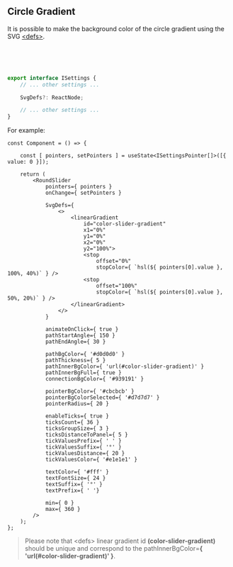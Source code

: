 ## Circle Gradient

It is possible to make the background color of the circle gradient using the SVG [&lt;defs>](https://developer.mozilla.org/en-US/docs/Web/SVG/Element/defs).

<br/>
<div id="circle-gradient-slider"></div>
<br/>
<br/>

```ts
export interface ISettings {
    // ... other settings ...

    SvgDefs?: ReactNode;

    // ... other settings ...
}
```

For example:

```tsx
const Component = () => {

    const [ pointers, setPointers ] = useState<ISettingsPointer[]>([{ value: 0 }]);

    return (
        <RoundSlider
            pointers={ pointers }
            onChange={ setPointers }

            SvgDefs={
                <>
                    <linearGradient 
                        id="color-slider-gradient" 
                        x1="0%" 
                        y1="0%" 
                        x2="0%" 
                        y2="100%">
                        <stop 
                            offset="0%" 
                            stopColor={ `hsl(${ pointers[0].value }, 100%, 40%)` } />
                        <stop 
                            offset="100%" 
                            stopColor={ `hsl(${ pointers[0].value }, 50%, 20%)` } />
                    </linearGradient>
                </>
            }

            animateOnClick={ true }
            pathStartAngle={ 150 }
            pathEndAngle={ 30 }

            pathBgColor={ '#d0d0d0' }
            pathThickness={ 5 }
            pathInnerBgColor={ 'url(#color-slider-gradient)' }
            pathInnerBgFull={ true }
            connectionBgColor={ '#939191' }

            pointerBgColor={ '#cbcbcb' }
            pointerBgColorSelected={ '#d7d7d7' }
            pointerRadius={ 20 }

            enableTicks={ true }
            ticksCount={ 36 }
            ticksGroupSize={ 3 }
            ticksDistanceToPanel={ 5 }
            tickValuesPrefix={ ' ' }
            tickValuesSuffix={ '°' }
            tickValuesDistance={ 20 }
            tickValuesColor={ '#e1e1e1' }

            textColor={ '#fff' }
            textFontSize={ 24 }
            textSuffix={ '°' }
            textPrefix={ ' '}

            min={ 0 }
            max={ 360 }
        />
    );
};
```

> Please note that &lt;defs> linear gradient id **(color-slider-gradient)** should be unique and correspond to the pathInnerBgColor=**{ 'url(#color-slider-gradient)' }**.
